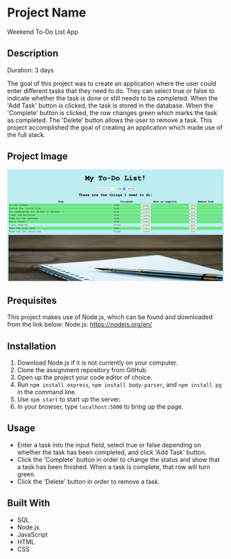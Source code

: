 # Project Name

Weekend To-Do List App

## Description

Duration: 3 days

The goal of this project was to create an application where the user could enter different tasks that they need to do. They can select true or false to indicate whether the task is done or still needs to be completed. When the 'Add Task' button is clicked, the task is stored in the database. When the 'Complete' button is clicked, the row changes green which marks the task as completed. The 'Delete' button allows the user to remove a task. This project accomplished the goal of creating an application which made use of the full stack.

## Project Image
<img src="server/public/weekendapp.png">

## Prequisites
This project makes use of Node.js, which can be found and downloaded from the link below:
Node.js: https://nodejs.org/en/

## Installation

1) Download Node.js if it is not currently on your computer.
2) Clone the assignment repository from GitHub.
3) Open up the project your code editor of choice.
4) Run `npm install express`, `npm install body-parser`, and `npm install pg` in the command line.
5) Use `npm start` to start up the server.
6) In your browser, type `localhost:5000` to bring up the page.


## Usage
- Enter a task into the input field, select true or false depending on whether the task has been completed, and click 'Add Task' button.
- Click the 'Complete' button in order to change the status and show that a task has been finished. When a task is complete, that row will turn green.
- Click the 'Delete' button in order to remove a task.


## Built With
- SQL
- Node.js
- JavaScript
- HTML
- CSS
